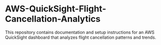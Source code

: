 # AWS-QuickSight-Flight-Cancellation-Analytics
This repository contains documentation and setup instructions for an AWS QuickSight dashboard that analyzes flight cancellation patterns and trends.
